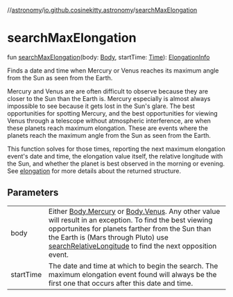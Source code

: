 //[astronomy](../../index.md)/[io.github.cosinekitty.astronomy](index.md)/[searchMaxElongation](search-max-elongation.md)

# searchMaxElongation

fun [searchMaxElongation](search-max-elongation.md)(body: [Body](-body/index.md), startTime: [Time](-time/index.md)): [ElongationInfo](-elongation-info/index.md)

Finds a date and time when Mercury or Venus reaches its maximum angle from the Sun as seen from the Earth.

Mercury and Venus are are often difficult to observe because they are closer to the Sun than the Earth is. Mercury especially is almost always impossible to see because it gets lost in the Sun's glare. The best opportunities for spotting Mercury, and the best opportunities for viewing Venus through a telescope without atmospheric interference, are when these planets reach maximum elongation. These are events where the planets reach the maximum angle from the Sun as seen from the Earth.

This function solves for those times, reporting the next maximum elongation event's date and time, the elongation value itself, the relative longitude with the Sun, and whether the planet is best observed in the morning or evening. See [elongation](elongation.md) for more details about the returned structure.

## Parameters

| | |
|---|---|
| body | Either [Body.Mercury](-body/-mercury/index.md) or [Body.Venus](-body/-venus/index.md). Any other value will result in an exception. To find the best viewing opportunites for planets farther from the Sun than the Earth is (Mars through Pluto) use [searchRelativeLongitude](search-relative-longitude.md) to find the next opposition event. |
| startTime | The date and time at which to begin the search. The maximum elongation event found will always be the first one that occurs after this date and time. |
